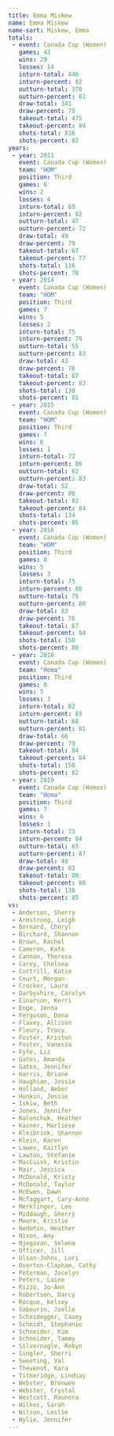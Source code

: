 ```yaml
---
title: Emma Miskew
name: Emma Miskew
name-sort: Miskew, Emma
totals:
 - event: Canada Cup (Women)
   games: 43
   wins: 29
   losses: 14
   inturn-total: 446
   inturn-percent: 82
   outturn-total: 370
   outturn-percent: 81
   draw-total: 341
   draw-percent: 79
   takeout-total: 475
   takeout-percent: 84
   shots-total: 816
   shots-percent: 82
years:
 - year: 2011
   event: Canada Cup (Women)
   team: "HOM"
   position: Third
   games: 6
   wins: 2
   losses: 4
   inturn-total: 69
   inturn-percent: 82
   outturn-total: 47
   outturn-percent: 72
   draw-total: 49
   draw-percent: 79
   takeout-total: 67
   takeout-percent: 77
   shots-total: 116
   shots-percent: 78
 - year: 2014
   event: Canada Cup (Women)
   team: "HOM"
   position: Third
   games: 7
   wins: 5
   losses: 2
   inturn-total: 75
   inturn-percent: 79
   outturn-total: 55
   outturn-percent: 83
   draw-total: 43
   draw-percent: 76
   takeout-total: 87
   takeout-percent: 83
   shots-total: 130
   shots-percent: 81
 - year: 2015
   event: Canada Cup (Women)
   team: "HOM"
   position: Third
   games: 7
   wins: 6
   losses: 1
   inturn-total: 72
   inturn-percent: 86
   outturn-total: 62
   outturn-percent: 83
   draw-total: 52
   draw-percent: 86
   takeout-total: 82
   takeout-percent: 84
   shots-total: 134
   shots-percent: 85
 - year: 2016
   event: Canada Cup (Women)
   team: "HOM"
   position: Third
   games: 8
   wins: 5
   losses: 3
   inturn-total: 75
   inturn-percent: 80
   outturn-total: 75
   outturn-percent: 80
   draw-total: 83
   draw-percent: 76
   takeout-total: 67
   takeout-percent: 84
   shots-total: 150
   shots-percent: 80
 - year: 2018
   event: Canada Cup (Women)
   team: "Homa"
   position: Third
   games: 8
   wins: 5
   losses: 3
   inturn-total: 82
   inturn-percent: 83
   outturn-total: 68
   outturn-percent: 81
   draw-total: 66
   draw-percent: 79
   takeout-total: 84
   takeout-percent: 84
   shots-total: 150
   shots-percent: 82
 - year: 2019
   event: Canada Cup (Women)
   team: "Homa"
   position: Third
   games: 7
   wins: 6
   losses: 1
   inturn-total: 73
   inturn-percent: 84
   outturn-total: 63
   outturn-percent: 87
   draw-total: 48
   draw-percent: 82
   takeout-total: 88
   takeout-percent: 88
   shots-total: 136
   shots-percent: 85
vs:
 - Anderson, Sherry
 - Armstrong, Leigh
 - Bernard, Cheryl
 - Birchard, Shannon
 - Brown, Rachel
 - Cameron, Kate
 - Cannon, Theresa
 - Carey, Chelsea
 - Cottrill, Katie
 - Court, Morgan
 - Crocker, Laura
 - Darbyshire, Carolyn
 - Einarson, Kerri
 - Enge, Jenna
 - Ferguson, Dana
 - Flaxey, Allison
 - Fleury, Tracy
 - Foster, Kristen
 - Foster, Vanessa
 - Fyfe, Liz
 - Gates, Amanda
 - Gates, Jennifer
 - Harris, Briane
 - Haughian, Jessie
 - Holland, Amber
 - Hunkin, Jessie
 - Iskiw, Beth
 - Jones, Jennifer
 - Kalenchuk, Heather
 - Kasner, Marliese
 - Kleibrink, Shannon
 - Klein, Karen
 - Lawes, Kaitlyn
 - Lawton, Stefanie
 - MacCuish, Kristin
 - Mair, Jessica
 - McDonald, Kristy
 - McDonald, Taylor
 - McEwen, Dawn
 - McTaggart, Cary-Anne
 - Merklinger, Lee
 - Middaugh, Sherry
 - Moore, Kristie
 - Nedohin, Heather
 - Nixon, Amy
 - Njegovan, Selena
 - Officer, Jill
 - Olson-Johns, Lori
 - Overton-Clapham, Cathy
 - Peterman, Jocelyn
 - Peters, Laine
 - Rizzo, Jo-Ann
 - Robertson, Darcy
 - Rocque, Kelsey
 - Sabourin, Joelle
 - Scheidegger, Casey
 - Schmidt, Stephanie
 - Schneider, Kim
 - Schneider, Tammy
 - Silvernagle, Robyn
 - Singler, Sherri
 - Sweeting, Val
 - Thevenot, Kara
 - Titheridge, Lindsay
 - Webster, Bronwen
 - Webster, Crystal
 - Westcott, Raunora
 - Wilkes, Sarah
 - Wilson, Leslie
 - Wylie, Jennifer
---
```

